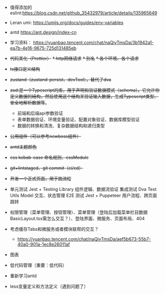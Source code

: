 - 值得添加的eslint:https://blog.csdn.net/github_35432979/article/details/135965649
- Leran umi: https://umijs.org/docs/guides/env-variables
- antd https://ant.design/index-cn
- 学习资料： https://yuanbao.tencent.com/chat/naQivTmsDa/3b1942a1-ea7b-4e16-9675-725d131485eb

- ~~代码美化（Prettier）~~
  ~~\* http网络请求~~
  ~~\* 别名~~
  ~~\* 各个环境、各个请求~~
- ~~ts接口定义结构~~
- ~~zustand（zustand-persist、devTool），替代了dva~~
- ~~zod:是一个Typescript的库，用于声明和验证数据模式（schema）。它允许你定义数据的结构，然后使用这个结构来验证输入数据，生成Typescript类型、安全地解析数据等~~。
    - 前端和后端api参数验证
    - 表单数据验证、环境变量验证、配置对象验证、数据库模型验证
    - 数据的转换和清洗、复杂数据结构和递归类型
- ~~公用组件（可以参考newboss组件）~~
- ~~antd主题颜色~~
- ~~css kebab-case 命名规则、cssModule~~
- ~~git+lintstaged、git commit（ci/cd）~~
- ~~开发一个正式页面，用于跑流程~~
- 单元测试 Jest + Testing Library 组件逻辑、数据流验证
  集成测试 Dva Test Utils Model 交互、状态管理
  E2E 测试 Jest + Puppeteer 用户流程、跨页面跳转
- 权限管理（菜单管理、按钮管理）、菜单管理（登陆后加载菜单栏目数据BasicLayout.tsx需怎么交互？）、登陆界面、微服务、页面布局、404
- 考虑缓存Tabs和微服务或者模块联帮的交互？
    - https://yuanbao.tencent.com/chat/naQivTmsDa/aef5b673-55b7-40a0-901a-1ec8e26011af
- 图表
- 低代码管理（重要：低代码）
- 重新学习antd
- less变量定义和方法定义（遇到问题了）
